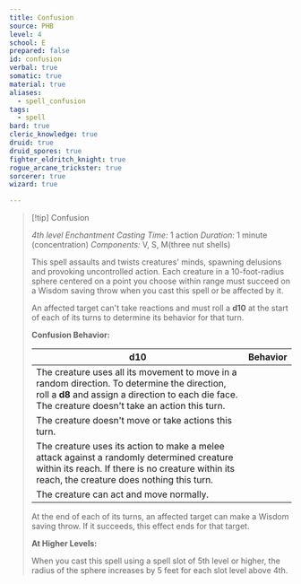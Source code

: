 ```yaml
---
title: Confusion
source: PHB
level: 4
school: E
prepared: false
id: confusion
verbal: true
somatic: true
material: true
aliases:
  - spell_confusion
tags:
  - spell
bard: true
cleric_knowledge: true
druid: true
druid_spores: true
fighter_eldritch_knight: true
rogue_arcane_trickster: true
sorcerer: true
wizard: true

---
```

>[!tip] Confusion
>
> *4th level Enchantment*
> *Casting Time:* 1 action
> *Duration:* 1 minute (concentration)
> *Components:* V, S, M(three nut shells)
>
>This spell assaults and twists creatures' minds, spawning delusions and provoking uncontrolled action. Each creature in a 10-foot-radius sphere centered on a point you choose within range must succeed on a Wisdom saving throw when you cast this spell or be affected by it.
>
>An affected target can't take reactions and must roll a **d10** at the start of each of its turns to determine its behavior for that turn.
>
>**Confusion Behavior:**
>
>| **d10** | Behavior |
>|---|---|
>| The creature uses all its movement to move in a random direction. To determine the direction, roll a **d8** and assign a direction to each die face. The creature doesn't take an action this turn. |
>| The creature doesn't move or take actions this turn. |
>| The creature uses its action to make a melee attack against a randomly determined creature within its reach. If there is no creature within its reach, the creature does nothing this turn. |
>| The creature can act and move normally. |
>
>At the end of each of its turns, an affected target can make a Wisdom saving throw. If it succeeds, this effect ends for that target.
>
>**At Higher Levels:**
>
>When you cast this spell using a spell slot of 5th level or higher, the radius of the sphere increases by 5 feet for each slot level above 4th.
>


